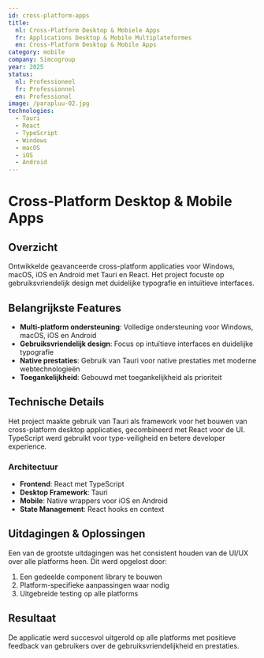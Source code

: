 ```yaml
---
id: cross-platform-apps
title:
  nl: Cross-Platform Desktop & Mobiele Apps
  fr: Applications Desktop & Mobile Multiplateformes
  en: Cross-Platform Desktop & Mobile Apps
category: mobile
company: Simcogroup
year: 2025
status:
  nl: Professioneel
  fr: Professionnel
  en: Professional
image: /parapluu-02.jpg
technologies:
  - Tauri
  - React
  - TypeScript
  - Windows
  - macOS
  - iOS
  - Android
---
```


# Cross-Platform Desktop & Mobile Apps

## Overzicht

Ontwikkelde geavanceerde cross-platform applicaties voor Windows, macOS, iOS en Android met Tauri en React. Het project focuste op gebruiksvriendelijk design met duidelijke typografie en intuïtieve interfaces.

## Belangrijkste Features

- **Multi-platform ondersteuning**: Volledige ondersteuning voor Windows, macOS, iOS en Android
- **Gebruiksvriendelijk design**: Focus op intuïtieve interfaces en duidelijke typografie
- **Native prestaties**: Gebruik van Tauri voor native prestaties met moderne webtechnologieën
- **Toegankelijkheid**: Gebouwd met toegankelijkheid als prioriteit

## Technische Details

Het project maakte gebruik van Tauri als framework voor het bouwen van cross-platform desktop applicaties, gecombineerd met React voor de UI. TypeScript werd gebruikt voor type-veiligheid en betere developer experience.

### Architectuur

- **Frontend**: React met TypeScript
- **Desktop Framework**: Tauri
- **Mobile**: Native wrappers voor iOS en Android
- **State Management**: React hooks en context

## Uitdagingen & Oplossingen

Een van de grootste uitdagingen was het consistent houden van de UI/UX over alle platforms heen. Dit werd opgelost door:

1. Een gedeelde component library te bouwen
2. Platform-specifieke aanpassingen waar nodig
3. Uitgebreide testing op alle platforms

## Resultaat

De applicatie werd succesvol uitgerold op alle platforms met positieve feedback van gebruikers over de gebruiksvriendelijkheid en prestaties.
